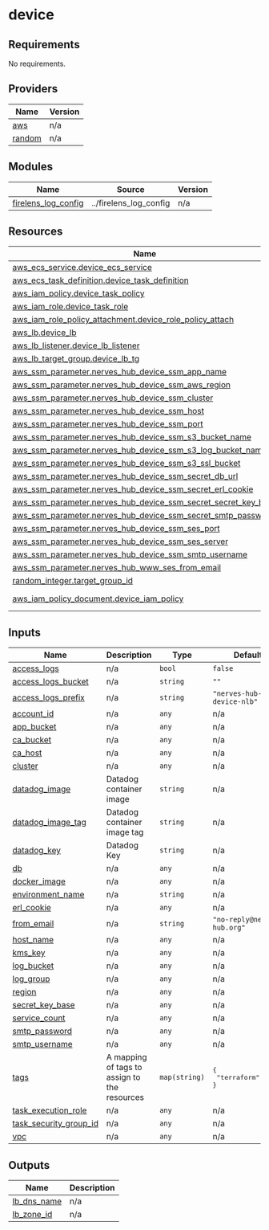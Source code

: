 # device

<!-- BEGINNING OF PRE-COMMIT-TERRAFORM DOCS HOOK -->
## Requirements

No requirements.

## Providers

| Name | Version |
|------|---------|
| <a name="provider_aws"></a> [aws](#provider\_aws) | n/a |
| <a name="provider_random"></a> [random](#provider\_random) | n/a |

## Modules

| Name | Source | Version |
|------|--------|---------|
| <a name="module_firelens_log_config"></a> [firelens\_log\_config](#module\_firelens\_log\_config) | ../firelens_log_config | n/a |

## Resources

| Name | Type |
|------|------|
| [aws_ecs_service.device_ecs_service](https://registry.terraform.io/providers/hashicorp/aws/latest/docs/resources/ecs_service) | resource |
| [aws_ecs_task_definition.device_task_definition](https://registry.terraform.io/providers/hashicorp/aws/latest/docs/resources/ecs_task_definition) | resource |
| [aws_iam_policy.device_task_policy](https://registry.terraform.io/providers/hashicorp/aws/latest/docs/resources/iam_policy) | resource |
| [aws_iam_role.device_task_role](https://registry.terraform.io/providers/hashicorp/aws/latest/docs/resources/iam_role) | resource |
| [aws_iam_role_policy_attachment.device_role_policy_attach](https://registry.terraform.io/providers/hashicorp/aws/latest/docs/resources/iam_role_policy_attachment) | resource |
| [aws_lb.device_lb](https://registry.terraform.io/providers/hashicorp/aws/latest/docs/resources/lb) | resource |
| [aws_lb_listener.device_lb_listener](https://registry.terraform.io/providers/hashicorp/aws/latest/docs/resources/lb_listener) | resource |
| [aws_lb_target_group.device_lb_tg](https://registry.terraform.io/providers/hashicorp/aws/latest/docs/resources/lb_target_group) | resource |
| [aws_ssm_parameter.nerves_hub_device_ssm_app_name](https://registry.terraform.io/providers/hashicorp/aws/latest/docs/resources/ssm_parameter) | resource |
| [aws_ssm_parameter.nerves_hub_device_ssm_aws_region](https://registry.terraform.io/providers/hashicorp/aws/latest/docs/resources/ssm_parameter) | resource |
| [aws_ssm_parameter.nerves_hub_device_ssm_cluster](https://registry.terraform.io/providers/hashicorp/aws/latest/docs/resources/ssm_parameter) | resource |
| [aws_ssm_parameter.nerves_hub_device_ssm_host](https://registry.terraform.io/providers/hashicorp/aws/latest/docs/resources/ssm_parameter) | resource |
| [aws_ssm_parameter.nerves_hub_device_ssm_port](https://registry.terraform.io/providers/hashicorp/aws/latest/docs/resources/ssm_parameter) | resource |
| [aws_ssm_parameter.nerves_hub_device_ssm_s3_bucket_name](https://registry.terraform.io/providers/hashicorp/aws/latest/docs/resources/ssm_parameter) | resource |
| [aws_ssm_parameter.nerves_hub_device_ssm_s3_log_bucket_name](https://registry.terraform.io/providers/hashicorp/aws/latest/docs/resources/ssm_parameter) | resource |
| [aws_ssm_parameter.nerves_hub_device_ssm_s3_ssl_bucket](https://registry.terraform.io/providers/hashicorp/aws/latest/docs/resources/ssm_parameter) | resource |
| [aws_ssm_parameter.nerves_hub_device_ssm_secret_db_url](https://registry.terraform.io/providers/hashicorp/aws/latest/docs/resources/ssm_parameter) | resource |
| [aws_ssm_parameter.nerves_hub_device_ssm_secret_erl_cookie](https://registry.terraform.io/providers/hashicorp/aws/latest/docs/resources/ssm_parameter) | resource |
| [aws_ssm_parameter.nerves_hub_device_ssm_secret_secret_key_base](https://registry.terraform.io/providers/hashicorp/aws/latest/docs/resources/ssm_parameter) | resource |
| [aws_ssm_parameter.nerves_hub_device_ssm_secret_smtp_password](https://registry.terraform.io/providers/hashicorp/aws/latest/docs/resources/ssm_parameter) | resource |
| [aws_ssm_parameter.nerves_hub_device_ssm_ses_port](https://registry.terraform.io/providers/hashicorp/aws/latest/docs/resources/ssm_parameter) | resource |
| [aws_ssm_parameter.nerves_hub_device_ssm_ses_server](https://registry.terraform.io/providers/hashicorp/aws/latest/docs/resources/ssm_parameter) | resource |
| [aws_ssm_parameter.nerves_hub_device_ssm_smtp_username](https://registry.terraform.io/providers/hashicorp/aws/latest/docs/resources/ssm_parameter) | resource |
| [aws_ssm_parameter.nerves_hub_www_ses_from_email](https://registry.terraform.io/providers/hashicorp/aws/latest/docs/resources/ssm_parameter) | resource |
| [random_integer.target_group_id](https://registry.terraform.io/providers/hashicorp/random/latest/docs/resources/integer) | resource |
| [aws_iam_policy_document.device_iam_policy](https://registry.terraform.io/providers/hashicorp/aws/latest/docs/data-sources/iam_policy_document) | data source |

## Inputs

| Name | Description | Type | Default | Required |
|------|-------------|------|---------|:--------:|
| <a name="input_access_logs"></a> [access\_logs](#input\_access\_logs) | n/a | `bool` | `false` | no |
| <a name="input_access_logs_bucket"></a> [access\_logs\_bucket](#input\_access\_logs\_bucket) | n/a | `string` | `""` | no |
| <a name="input_access_logs_prefix"></a> [access\_logs\_prefix](#input\_access\_logs\_prefix) | n/a | `string` | `"nerves-hub-device-nlb"` | no |
| <a name="input_account_id"></a> [account\_id](#input\_account\_id) | n/a | `any` | n/a | yes |
| <a name="input_app_bucket"></a> [app\_bucket](#input\_app\_bucket) | n/a | `any` | n/a | yes |
| <a name="input_ca_bucket"></a> [ca\_bucket](#input\_ca\_bucket) | n/a | `any` | n/a | yes |
| <a name="input_ca_host"></a> [ca\_host](#input\_ca\_host) | n/a | `any` | n/a | yes |
| <a name="input_cluster"></a> [cluster](#input\_cluster) | n/a | `any` | n/a | yes |
| <a name="input_datadog_image"></a> [datadog\_image](#input\_datadog\_image) | Datadog container image | `string` | n/a | yes |
| <a name="input_datadog_image_tag"></a> [datadog\_image\_tag](#input\_datadog\_image\_tag) | Datadog container image tag | `string` | n/a | yes |
| <a name="input_datadog_key"></a> [datadog\_key](#input\_datadog\_key) | Datadog Key | `string` | n/a | yes |
| <a name="input_db"></a> [db](#input\_db) | n/a | `any` | n/a | yes |
| <a name="input_docker_image"></a> [docker\_image](#input\_docker\_image) | n/a | `any` | n/a | yes |
| <a name="input_environment_name"></a> [environment\_name](#input\_environment\_name) | n/a | `string` | n/a | yes |
| <a name="input_erl_cookie"></a> [erl\_cookie](#input\_erl\_cookie) | n/a | `any` | n/a | yes |
| <a name="input_from_email"></a> [from\_email](#input\_from\_email) | n/a | `string` | `"no-reply@nerves-hub.org"` | no |
| <a name="input_host_name"></a> [host\_name](#input\_host\_name) | n/a | `any` | n/a | yes |
| <a name="input_kms_key"></a> [kms\_key](#input\_kms\_key) | n/a | `any` | n/a | yes |
| <a name="input_log_bucket"></a> [log\_bucket](#input\_log\_bucket) | n/a | `any` | n/a | yes |
| <a name="input_log_group"></a> [log\_group](#input\_log\_group) | n/a | `any` | n/a | yes |
| <a name="input_region"></a> [region](#input\_region) | n/a | `any` | n/a | yes |
| <a name="input_secret_key_base"></a> [secret\_key\_base](#input\_secret\_key\_base) | n/a | `any` | n/a | yes |
| <a name="input_service_count"></a> [service\_count](#input\_service\_count) | n/a | `any` | n/a | yes |
| <a name="input_smtp_password"></a> [smtp\_password](#input\_smtp\_password) | n/a | `any` | n/a | yes |
| <a name="input_smtp_username"></a> [smtp\_username](#input\_smtp\_username) | n/a | `any` | n/a | yes |
| <a name="input_tags"></a> [tags](#input\_tags) | A mapping of tags to assign to the resources | `map(string)` | <pre>{<br>  "terraform": true<br>}</pre> | no |
| <a name="input_task_execution_role"></a> [task\_execution\_role](#input\_task\_execution\_role) | n/a | `any` | n/a | yes |
| <a name="input_task_security_group_id"></a> [task\_security\_group\_id](#input\_task\_security\_group\_id) | n/a | `any` | n/a | yes |
| <a name="input_vpc"></a> [vpc](#input\_vpc) | n/a | `any` | n/a | yes |

## Outputs

| Name | Description |
|------|-------------|
| <a name="output_lb_dns_name"></a> [lb\_dns\_name](#output\_lb\_dns\_name) | n/a |
| <a name="output_lb_zone_id"></a> [lb\_zone\_id](#output\_lb\_zone\_id) | n/a |
<!-- END OF PRE-COMMIT-TERRAFORM DOCS HOOK -->
